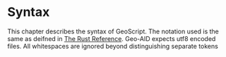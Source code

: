 # Syntax

This chapter describes the syntax of GeoScript. The notation used is the same as deifned in [The Rust Reference](https://doc.rust-lang.org/reference/notation.html). Geo-AID expects utf8 encoded files. All whitespaces are ignored beyond distinguishing separate tokens